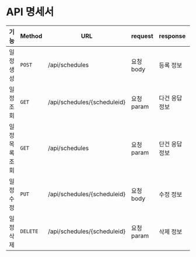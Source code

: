 # API 명세서
| 기능 | Method | URL | request | response | 상태코드 |
| --- | --- | --- | --- | --- | --- |
| 일정 생성 | `POST` | /api/schedules | 요청 body | 등록 정보 | 200: 정상 등록 |
| 일정 조회 | `GET` | /api/schedules/{scheduleid} | 요청 param | 다건 응답 정보 | 200: 정상 조회 | 
| 일정 목록 조회 | `GET` | /api/schedules | 요청 param | 단건 응답 정보 | 200: 정상 조회 |
| 일정 수정 | `PUT` | /api/schedules/{scheduleid} | 요청 body | 수정 정보 | 200: 정상 수정 |
| 일정 삭제 | `DELETE` | /api/schedules/{scheduleid} | 요청 param | 삭제 정보 | 200: 정상 삭제 |
